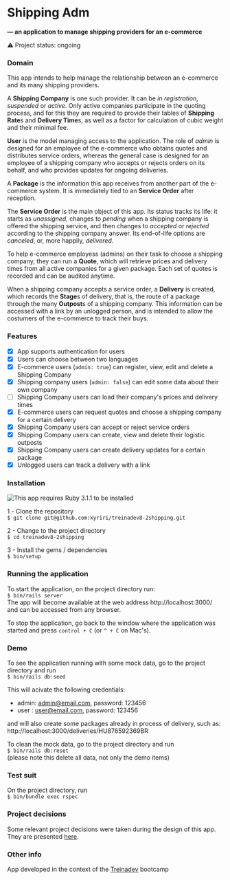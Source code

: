 # Shipping Adm
**— an application to manage shipping providers for an e-commerce**

:warning:  Project status: ongoing   

### Domain

This app intends to help manage the relationship between an e-commerce and its many shipping providers.

A **Shipping Company** is one such provider. It can be *in registration*, *suspended* or *active*. Only active companies participate in the quoting process, and for this they are required to provide their tables of **Shipping Rate**s and **Delivery Time**s, as well as a factor for calculation of cubic weight and their minimal fee.

**User** is the model managing access to the application. The role of *admin* is designed for an employee of the e-commerce who obtains quotes and distributes service orders, whereas the general case is designed for an employee of a shipping company who accepts or rejects orders on its behalf, and who provides updates for ongoing deliveries.

A **Package** is the information this app receives from another part of the e-commerce system. It is immediately tied to an **Service Order** after reception.

The **Service Order** is the main object of this app. Its status tracks its life: it starts as *unassigned*, changes to *pending* when a shipping company is offered the shipping service, and then changes to *accepted* or *rejected* according to the shipping company answer. Its end-of-life options are *canceled*, or, more happily, *delivered*. 

To help e-commerce employess (admins) on their task to choose a shipping company, they can run a **Quote**, which will retrieve prices and delivery times from all active companies for a given package. Each set of quotes is recorded and can be audited anytime.

When a shipping company accepts a service order, a **Delivery** is created, which records the **Stage**s of delivery, that is, the route of a package through the many **Outpost**s of a shipping company. This information can be accessed with a link by an unlogged person, and is intended to allow the costumers of the e-commerce to track their buys.

### Features

- [x] App supports authentication for users
- [x] Users can choose between two languages
- [x] E-commerce users (`admin: true`) can register, view, edit and delete a Shipping Company
- [x] Shipping company users (`admin: false`) can edit some data about their own company
- [ ] Shipping Company users can load their company's prices and delivery times
- [x] E-commerce users can request quotes and choose a shipping company for a certain  delivery
- [x] Shipping Company users can accept or reject service orders
- [x] Shipping Company users can create, view and delete their logistic outposts
- [x] Shipping Company users can create delivery updates for a certain package
- [x] Unlogged users can track a delivery with a link

### Installation

![This app requires Ruby 3.1.1 to be installed](https://img.shields.io/static/v1?label=ruby&message=version%203.1.1&color=B61D1D&style=for-the-badge&logo=ruby)

1 - Clone the repository  
`$ git clone git@github.com:kyriri/treinadev8-2shipping.git`

2 - Change to the project directory   
`$ cd treinadev8-2shipping`

3 - Install the gems / dependencies   
`$ bin/setup`

### Running the application

To start the application, on the project directory run:  
`$ bin/rails server`  
The app will become available at the web address http://localhost:3000/ and can be accessed from any browser.  
  
To stop the application, go back to the window where the application was started and press `control + C` (or `^ + C` on Mac's).  

### Demo

To see the application running with some mock data, go to the project directory and run  
`$ bin/rails db:seed`  
  
This will acivate the following credentials:   
- admin: admin@email.com, password: 123456  
- user :  user@email.com, password: 123456  
  
and will also create some packages already in process of delivery, such as: http://localhost:3000/deliveries/HU876592369BR  
  
To clean the mock data, go to the project directory and run  
`$ bin/rails db:reset`  
(please note this delete all data, not only the demo items)  

### Test suit

On the project directory, run   
`$ bin/bundle exec rspec`   
  
### Project decisions

Some relevant project decisions were taken during the design of this app. They are presented [here](docs/project_decisions.md).  
   
### Other info

App developed in the context of the [Treinadev](https://treinadev.com.br/) bootcamp
